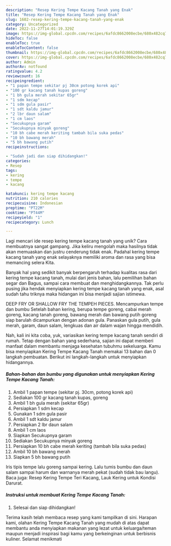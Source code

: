 ```yaml
---
description: "Resep Kering Tempe Kacang Tanah yang Enak"
title: "Resep Kering Tempe Kacang Tanah yang Enak"
slug: 1602-resep-kering-tempe-kacang-tanah-yang-enak
category: Uncategorized
date: 2022-11-27T14:01:19.329Z
image: https://img-global.cpcdn.com/recipes/6afdc8662008ecbe/680x482cq70/kering-tempe-kacang-tanah-foto-resep-utama.jpg
hideToc: false
enableToc: true
enableTocContent: false
thumbnail: https://img-global.cpcdn.com/recipes/6afdc8662008ecbe/680x482cq70/kering-tempe-kacang-tanah-foto-resep-utama.jpg
cover: https://img-global.cpcdn.com/recipes/6afdc8662008ecbe/680x482cq70/kering-tempe-kacang-tanah-foto-resep-utama.jpg
author: Admin
authorAv: notfound
ratingvalue: 4.2
reviewcount: 16
recipeingredient:
- "1 papan tempe sekitar pj 30cm potong korek api"
- "100 gr kacang tanah kupas goreng"
- "1 bh gula merah sekitar 65gr"
- "1 sdm kecap"
- "1 sdm gula pasir"
- "1 sdt kaldu jamur"
- "2 lbr daun salam"
- "1 cm laos"
- "Secukupnya garam"
- "Secukupnya minyak goreng"
- "10 bh cabe merah keriting tambah bila suka pedas"
- "10 bh bawang merah"
- "5 bh bawang putih"
recipeinstructions:

- "Sudah jadi dan siap dihidangkan!"
categories:
- Resep
tags:
- kering
- tempe
- kacang

katakunci: kering tempe kacang 
nutrition: 210 calories
recipecuisine: Indonesian
preptime: "PT22M"
cooktime: "PT44M"
recipeyield: "1"
recipecategory: Lunch

---
```





Lagi mencari ide resep kering tempe kacang tanah yang unik? Cara membuatnya sangat gampang. Jika keliru mengolah maka hasilnya tidak akan memuaskan dan justru cenderung tidak enak. Padahal kering tempe kacang tanah yang enak selayaknya memiliki aroma dan rasa yang bisa memancing selera Kita.





Banyak hal yang sedikit banyak berpengaruh terhadap kualitas rasa dari kering tempe kacang tanah, mulai dari jenis bahan, lalu pemilihan bahan segar dan Bagus, sampai cara membuat dan menghidangkannya. Tak perlu pusing jika hendak menyiapkan kering tempe kacang tanah yang enak,      asal sudah tahu triknya maka hidangan ini bisa menjadi sajian istimewa.














DEEP FRY OR SHALLOW FRY THE TEMPEH PIECES. Mencampurkan tempe dan bumbu Setelah bahan kering, berupa tempe goreng, cabai merah goreng, kacang tanah goreng, bawang merah dan bawang putih goreng siap barulah dicampurkan dengan adonan gula. Panaskan gula putih, gula merah, garam, daun salam, lengkuas dan air dalam wajan hingga mendidih.






Nah, kali ini kita coba, yuk, variasikan kering tempe kacang tanah sendiri di rumah. Tetap dengan bahan yang sederhana, sajian ini dapat memberi manfaat dalam membantu menjaga kesehatan tubuhmu sekeluarga. Kamu bisa menyiapkan Kering Tempe Kacang Tanah memakai 13 bahan dan 0 langkah pembuatan. Berikut ini langkah-langkah untuk menyiapkan hidangannya.

<!--inarticleads1-->

##### Bahan-bahan dan bumbu yang digunakan untuk menyiapkan Kering Tempe Kacang Tanah:

1. Ambil 1 papan tempe (sekitar pj. 30cm, potong korek api)
1. Sediakan 100 gr kacang tanah kupas, goreng
1. Ambil 1 bh gula merah (sekitar 65gr)
1. Persiapkan 1 sdm kecap
1. Gunakan 1 sdm gula pasir
1. Ambil 1 sdt kaldu jamur
1. Persiapkan 2 lbr daun salam
1. Ambil 1 cm laos
1. Siapkan Secukupnya garam
1. Sediakan Secukupnya minyak goreng
1. Persiapkan 10 bh cabe merah keriting (tambah bila suka pedas)
1. Ambil 10 bh bawang merah
1. Siapkan 5 bh bawang putih


Iris tipis tempe lalu goreng sampai kering. Lalu tumis bumbu dan daun salam sampai harum dan warnanya merah pekat (sudah tidak bau langu). Baca juga: Resep Kering Tempe Teri Kacang, Lauk Kering untuk Kondisi Darurat. 

<!--inarticleads2-->

##### Instruksi untuk membuat Kering Tempe Kacang Tanah:


1. Selesai dan siap dihidangkan!



Terima kasih telah membaca resep yang kami tampilkan di sini. Harapan kami, olahan Kering Tempe Kacang Tanah yang mudah di atas dapat membantu anda menyiapkan makanan yang lezat untuk keluarga/teman maupun menjadi inspirasi bagi kamu yang berkeinginan untuk berbisnis kuliner. Selamat menikmati
